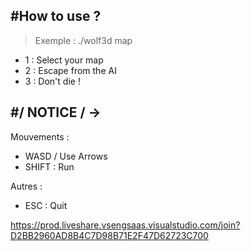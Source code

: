 #How to use ?              
--------------------------
>Exemple : ./wolf3d map

- 1 : Select your map
- 2 : Escape from the AI
- 3 : Don't die !

#/ NOTICE / ->             
--------------------------
Mouvements :              
- WASD / Use Arrows
- SHIFT : Run

Autres :                  
- ESC : Quit               


https://prod.liveshare.vsengsaas.visualstudio.com/join?D2BB2960AD8B4C7D98B71E2F47D62723C700
